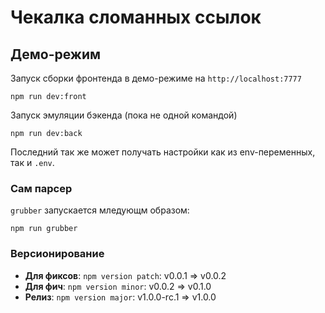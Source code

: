 # Чекалка сломанных ссылок

## Демо-режим

Запуск сборки фронтенда в демо-режиме на `http://localhost:7777`

    npm run dev:front

Запуск эмуляции бэкенда (пока не одной командой)

    npm run dev:back

Последний так же может получать настройки как из env-переменных, так и `.env`.


### Сам парсер ###

`grubber` запускaется мледующм образом:

    npm run grubber

### Версионирование

- **Для фиксов**: `npm version patch`: v0.0.1 => v0.0.2
- **Для фич**: `npm version minor`: v0.0.2 => v0.1.0
- **Релиз**: `npm version major`: v1.0.0-rc.1 => v1.0.0
